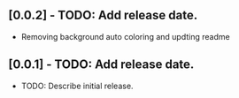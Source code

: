 ## [0.0.2] - TODO: Add release date.

* Removing background auto coloring and updting readme

## [0.0.1] - TODO: Add release date.

* TODO: Describe initial release.
